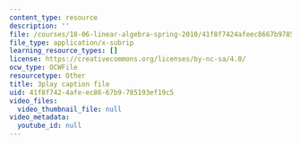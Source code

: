 ```yaml
---
content_type: resource
description: ''
file: /courses/18-06-linear-algebra-spring-2010/41f8f7424afeec8667b9785193ef19c5_2IdtqGM6KWU.srt
file_type: application/x-subrip
learning_resource_types: []
license: https://creativecommons.org/licenses/by-nc-sa/4.0/
ocw_type: OCWFile
resourcetype: Other
title: 3play caption file
uid: 41f8f742-4afe-ec86-67b9-785193ef19c5
video_files:
  video_thumbnail_file: null
video_metadata:
  youtube_id: null
---
```

